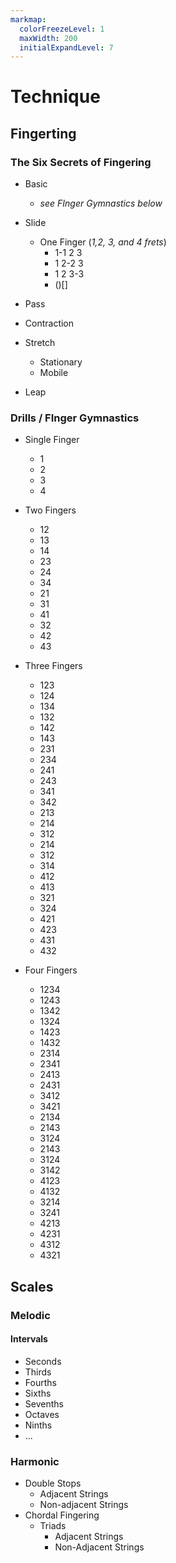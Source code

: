 ```yaml
---
markmap:
  colorFreezeLevel: 1
  maxWidth: 200
  initialExpandLevel: 7    
---
```

# **Technique**
## Fingerting
### The Six Secrets of Fingering
- Basic
  - *see FInger Gymnastics below*
- Slide
  - One Finger (*1,2, 3, and 4 frets*)
    - 1-1 2 3
    - 1 2-2 3
    - 1 2 3-3
    - ()[]
     
- Pass
- Contraction
- Stretch
  - Stationary
  - Mobile
- Leap
### Drills / FInger Gymnastics
- Single Finger
  - 1
  - 2
  - 3
  - 4
- Two Fingers
  - 12
  - 13
  - 14
  - 23
  - 24
  - 34
  - 21
  - 31
  - 41
  - 32
  - 42
  - 43
- Three Fingers
  - 123
  - 124
  - 134
  - 132
  - 142
  - 143
  - 231
  - 234
  - 241
  - 243
  - 341
  - 342
  - 213
  - 214
  - 312
  - 214
  - 312
  - 314
  - 412
  - 413
  - 321
  - 324
  - 421
  - 423
  - 431
  - 432
  
- Four Fingers
  - 1234
  - 1243
  - 1342
  - 1324
  - 1423
  - 1432
  - 2314
  - 2341
  - 2413
  - 2431
  - 3412
  - 3421
  - 2134
  - 2143
  - 3124
  - 2143
  - 3124
  - 3142
  - 4123
  - 4132
  - 3214
  - 3241
  - 4213
  - 4231
  - 4312
  - 4321

## Scales
### Melodic
#### Intervals
 - Seconds
 - Thirds
 - Fourths
 - Sixths
 - Sevenths
 - Octaves
 - Ninths
 - ...

### Harmonic
- Double Stops
  - Adjacent Strings
  - Non-adjacent Strings
- Chordal Fingering
  - Triads
    - Adjacent Strings
    - Non-Adjacent Strings
    